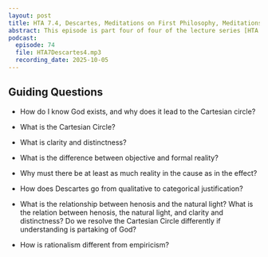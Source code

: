 ```yaml
---
layout: post
title: HTA 7.4, Descartes, Meditations on First Philosophy, Meditations 1-3, Third Meditation, Part Two
abstract: This episode is part four of four of the lecture series [HTA 7] on René Descartes's Meditations on First Philosophy, Meditations 1-3, as well as part two of two on the Third Meditation.
podcast:
  episode: 74
  file: HTA7Descartes4.mp3
  recording_date: 2025-10-05
---
```


## Guiding Questions

* How do I know God exists, and why does it lead to the Cartesian circle?

* What is the Cartesian Circle?

* What is clarity and distinctness?

* What is the difference between objective and formal reality?

* Why must there be at least as much reality in the cause as in the effect?

* How does Descartes go from qualitative to categorical justification?

* What is the relationship between henosis and the natural light? What is the
relation between henosis, the natural light, and clarity and distinctness? Do we
resolve the Cartesian Circle differently if understanding is partaking of God?

* How is rationalism different from empiricism?
